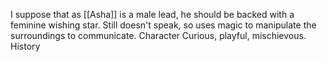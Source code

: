 I suppose that as [[Asha]] is a male lead, he should be backed with a feminine wishing star. Still doesn't speak, so uses magic to manipulate the surroundings to communicate.
Character
	Curious, playful, mischievous.
History
	
